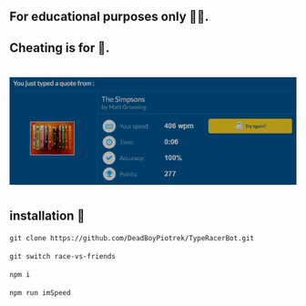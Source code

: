 ## For educational purposes only 🧑‍🎓.

## Cheating is for 🤡.

#

![ss](ss.png)

#

## installation 🦿

```
git clone https://github.com/DeadBoyPiotrek/TypeRacerBot.git

git switch race-vs-friends

npm i

npm run imSpeed
```
